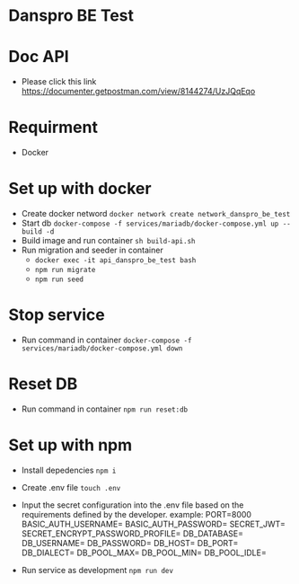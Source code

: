 # Danspro BE Test

# Doc API
- Please click this link https://documenter.getpostman.com/view/8144274/UzJQqEqo

# Requirment
- Docker

# Set up with docker
- Create docker netword
  `docker network create network_danspro_be_test`
- Start db
  `docker-compose -f services/mariadb/docker-compose.yml up --build -d`
- Build image and run container
  `sh build-api.sh`
- Run migration and seeder in container
  - `docker exec -it api_danspro_be_test bash`
  - `npm run migrate`
  - `npm run seed`

# Stop service
- Run command in container
  `docker-compose -f services/mariadb/docker-compose.yml down`

# Reset DB
- Run command in container
  `npm run reset:db`

# Set up with npm
- Install depedencies
  `npm i`
- Create .env file
  `touch .env`
- Input the secret configuration into the .env file based on the requirements defined by the developer. example: 
    PORT=8000
    BASIC_AUTH_USERNAME=<valid basic auth username>
    BASIC_AUTH_PASSWORD=<valid basic auth password>
    SECRET_JWT=<valid secret jwt>
    SECRET_ENCRYPT_PASSWORD_PROFILE= <valid secret encrypt password>
    DB_DATABASE=<valid database>
    DB_USERNAME=<valid database username>
    DB_PASSWORD=<valid database password>
    DB_HOST=<valid database host>
    DB_PORT=<valid database post>
    DB_DIALECT=<valid database dialect>
    DB_POOL_MAX=<valid database pool max>
    DB_POOL_MIN=<valid database pool min>
    DB_POOL_IDLE=<valid database pool idle>

- Run service as development
  `npm run dev`
